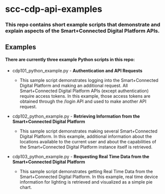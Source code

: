 # scc-cdp-api-examples

### This repo contains short example scripts that demonstrate and explain aspects of the Smart+Connected Digital Platform APIs.

## Examples

#### There are currently three example Python scripts in this repo:

* cdp101\_python\_example.py - **Authentication and API Requests**
	* This sample script demonstrates logging into the Smart+Connected Digital Platform and making an additional request. All Smart+Connected Digital Platform APIs (except authentication) require access tokens. In this example, those access tokens are obtained through the /login API and used to make another API request.

* cdp102\_python\_example.py - **Retrieving Information from the Smart+Connected Digital Platform**
	* This sample script demonstrates making several Smart+Connected Digital Platform. In this example, additional information about the locations available to the current user and about the capabilities of the Smart+Connected Digital Platform instance itself is retrieved.

* cdp103\_python\_example.py - **Requesting Real Time Data from the Smart+Connected Digital Platform**
	* This sample script demonstrates getting Real Time Data from the Smart+Connected Digital Platform.  In this example, real time device information for lighting is retrieved and visualized as a simple pie chart.

